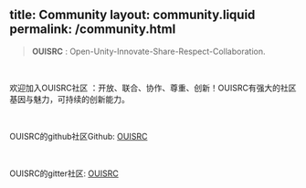 title:   Community
layout: community.liquid
permalink: /community.html
---
<section >
<div >

<blockquote>
        <p><strong>OUISRC</strong> : Open-Unity-Innovate-Share-Respect-Collaboration.</p>
    </blockquote><br>
    <p>欢迎加入OUISRC社区 ：开放、联合、协作、尊重、创新！OUISRC有强大的社区基因与魅力，可持续的创新能力。</p><br>
    <p>OUISRC的github社区Github: <a href="https://github.com/ouisrc" target="_blank">OUISRC</a></p><br>
    <p>OUISRC的gitter社区: <a href="https://gitter.im/OUISRC-Community/OUISRC" target="_blank">OUISRC</a></p>  



</div>
</section>
